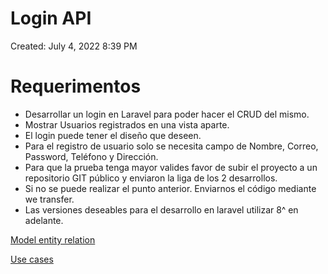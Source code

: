 # Login API

Created: July 4, 2022 8:39 PM

# Requerimentos

- Desarrollar un login en Laravel para poder hacer el CRUD del mismo.
- Mostrar Usuarios registrados en una vista aparte.
- El login puede tener el diseño que deseen.
- Para el registro de usuario solo se necesita campo de Nombre, Correo, Password,
Teléfono y Dirección.
- Para que la prueba tenga mayor valides favor de subir el proyecto a un repositorio
GIT público y enviaron la liga de los 2 desarrollos.
- Si no se puede realizar el punto anterior. Enviarnos el código mediante we
transfer.
- Las versiones deseables para el desarrollo en laravel utilizar 8^ en adelante.

[Model entity relation](Login%20API%20bb10556830ed43f69cc94bf5ca679f1e/Model%20entity%20relation%2030d113e47db24a0b87a483fe0d9b2a74.md)

[Use cases](Login%20API%20bb10556830ed43f69cc94bf5ca679f1e/Use%20cases%20b39ee2be12da4bd2af9ddeca0e669a70.md)